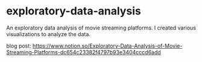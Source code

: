 # exploratory-data-analysis

An exploratory data analysis of movie streaming platforms. I created various visualizations to analyze the data.

blog post: https://www.notion.so/Exploratory-Data-Analysis-of-Movie-Streaming-Platforms-dc654c23382f4797b93e3404cccd6add
